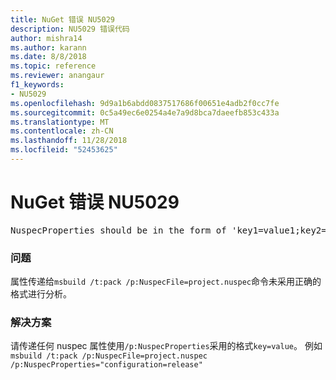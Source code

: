 ```yaml
---
title: NuGet 错误 NU5029
description: NU5029 错误代码
author: mishra14
ms.author: karann
ms.date: 8/8/2018
ms.topic: reference
ms.reviewer: anangaur
f1_keywords:
- NU5029
ms.openlocfilehash: 9d9a1b6abdd0837517686f00651e4adb2f0cc7fe
ms.sourcegitcommit: 0c5a49ec6e0254a4e7a9d8bca7daeefb853c433a
ms.translationtype: MT
ms.contentlocale: zh-CN
ms.lasthandoff: 11/28/2018
ms.locfileid: "52453625"
---
```

# <a name="nuget-error-nu5029"></a>NuGet 错误 NU5029
<pre>NuspecProperties should be in the form of 'key1=value1;key2=value2'.</pre>

### <a name="issue"></a>问题

属性传递给`msbuild /t:pack /p:NuspecFile=project.nuspec`命令未采用正确的格式进行分析。


### <a name="solution"></a>解决方案

请传递任何 nuspec 属性使用`/p:NuspecProperties`采用的格式`key=value`。 例如 `msbuild /t:pack /p:NuspecFile=project.nuspec /p:NuspecProperties="configuration=release"`

